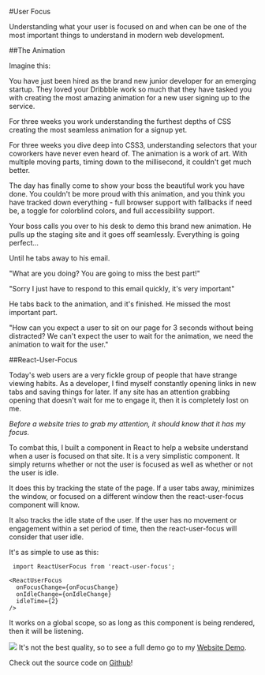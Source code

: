 #User Focus

Understanding what your user is focused on and when can be one of the most important things to understand in modern web development.


##The Animation

Imagine this:

You have just been hired as the brand new junior developer for an emerging startup. They loved your Dribbble work so much that they have tasked you with creating the most amazing animation for a new user signing up to the service.

For three weeks you work understanding the furthest depths of CSS creating the most seamless animation for a signup yet.

For three weeks you dive deep into CSS3, understanding selectors that your coworkers have never even heard of. The animation is a work of art. With multiple moving parts, timing down to the millisecond, it couldn't get much better.

The day has finally come to show your boss the beautiful work you have done. You couldn't be more proud with this animation, and you think you have tracked down everything - full browser support with fallbacks if need be, a toggle for colorblind colors, and full accessibility support.

Your boss calls you over to his desk to demo this brand new animation. He pulls up the staging site and it goes off seamlessly. Everything is going perfect...

Until he tabs away to his email.

"What are you doing? You are going to miss the best part!"

"Sorry I just have to respond to this email quickly, it's very important"

He tabs back to the animation, and it's finished. He missed the most important part.

"How can you expect a user to sit on our page for 3 seconds without being distracted? We can't expect the user to wait for the animation, we need the animation to wait for the user."

##React-User-Focus

Today's web users are a very fickle group of people that have strange viewing habits. As a developer, I find myself constantly opening links in new tabs and saving things for later. If any site has an attention grabbing opening that doesn't wait for me to engage it, then it is completely lost on me.

*Before a website tries to grab my attention, it should know that it has my focus.*

To combat this, I built a component in React to help a website understand when a user is focused on that site. It is a very simplistic component. It simply returns whether or not the user is focused as well as whether or not the user is idle.

It does this by tracking the state of the page. If a user tabs away, minimizes the window, or focused on a different window then the react-user-focus component will know.

It also tracks the idle state of the user. If the user has no movement or engagement within a set period of time, then the react-user-focus will consider that user idle.


It's as simple to use as this:


```
 import ReactUserFocus from 'react-user-focus';

<ReactUserFocus
  onFocusChange={onFocusChange}
  onIdleChange={onIdleChange}
  idleTime={2}
/>
```

It works on a global scope, so as long as this component is being rendered, then it will be listening.


![](/content/images/2016/11/RUFDemo.gif)
It's not the best quality, so to see a full demo go to my [ Website Demo](https://seankilgarriff.com/ReactUserFocusDemo).

Check out the source code on [Github](https://github.com/Skilgarriff/react-user-focus)!
